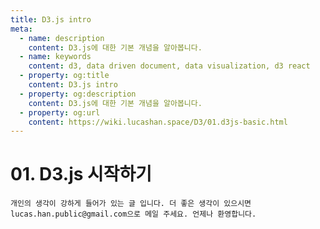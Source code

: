 ```yaml
---
title: D3.js intro
meta:
  - name: description
    content: D3.js에 대한 기본 개념을 알아봅니다.
  - name: keywords
    content: d3, data driven document, data visualization, d3 react
  - property: og:title
    content: D3.js intro
  - property: og:description
    content: D3.js에 대한 기본 개념을 알아봅니다.
  - property: og:url
    content: https://wiki.lucashan.space/D3/01.d3js-basic.html
---
```


# 01. D3.js 시작하기

`개인의 생각이 강하게 들어가 있는 글 입니다. 더 좋은 생각이 있으시면 lucas.han.public@gmail.com으로 메일 주세요. 언제나 환영합니다.`


